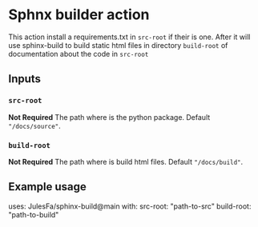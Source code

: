 # Sphnx builder action

This action install a requirements.txt in `src-root` if their is one. After it will use sphinx-build to build static html files in directory `build-root` of documentation about the code in `src-root`

## Inputs

### `src-root`

**Not Required** The path where is the python package. Default `"/docs/source"`.

### `build-root`

**Not Required** The path where is build html files. Default `"/docs/build"`.

## Example usage

uses: JulesFa/sphinx-build@main
with:
  src-root: "path-to-src"
  build-root: "path-to-build"

